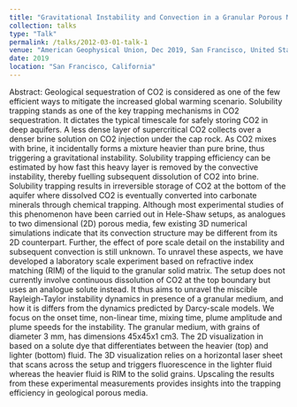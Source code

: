 ```yaml
---
title: "Gravitational Instability and Convection in a Granular Porous Medium: Pore Scale Experimental Study and Implications for Solubility Trapping Of CO2"
collection: talks
type: "Talk"
permalink: /talks/2012-03-01-talk-1
venue: "American Geophysical Union, Dec 2019, San Francisco, United States."
date: 2019
location: "San Francisco, California"
---
```


Abstract: 
Geological sequestration of CO2 is considered as one of the few efficient ways to mitigate the increased global warming scenario. Solubility trapping stands as one of the key trapping mechanisms in CO2 sequestration. It dictates the typical timescale for safely storing CO2 in deep aquifers. A less dense layer of supercritical CO2 collects over a denser brine solution on CO2 injection under the cap rock. As CO2 mixes with brine, it incidentally forms a mixture heavier than pure brine, thus triggering a gravitational instability. Solubility trapping efficiency can be estimated by how fast this heavy layer is removed by the convective instability, thereby fuelling subsequent dissolution of CO2 into brine. Solubility trapping results in irreversible storage of CO2 at the bottom of the aquifer where dissolved CO2 is eventually converted into carbonate minerals through chemical trapping. Although most experimental studies of this phenomenon have been carried out in Hele-Shaw setups, as analogues to two dimensional (2D) porous media, few existing 3D numerical simulations indicate that its convection structure may be different from its 2D counterpart. Further, the effect of pore scale detail on the instability and subsequent convection is still unknown. To unravel these aspects, we have developed a laboratory scale experiment based on refractive index matching (RIM) of the liquid to the granular solid matrix. The setup does not currently involve continuous dissolution of CO2 at the top boundary but uses an analogue solute instead. It thus aims to unravel the miscible Rayleigh-Taylor instability dynamics in presence of a granular medium, and how it is differs from the dynamics predicted by Darcy-scale models. We focus on the onset time, non-linear time, mixing time, plume amplitude and plume speeds for the instability. The granular medium, with grains of diameter 3 mm, has dimensions 45x45x1 cm3. The 2D visualization in based on a solute dye that differentiates between the heavier (top) and lighter (bottom) fluid. The 3D visualization relies on a horizontal laser sheet that scans across the setup and triggers fluorescence in the lighter fluid whereas the heavier fluid is RIM to the solid grains. Upscaling the results from these experimental measurements provides insights into the trapping efficiency in geological porous media.
